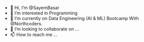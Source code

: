 - 👋 Hi, I’m @SayemBasar
- 👀 I’m interested in Programming
- 🌱 I’m currently on Data Engineering (AI & ML) Bootcamp With @Northcoders.
- 💞️ I’m looking to collaborate on ...
- 📫 How to reach me ...

<!---
SayemBasar/SayemBasar is a ✨ special ✨ repository because its `README.md` (this file) appears on your GitHub profile.
You can click the Preview link to take a look at your changes.
--->
